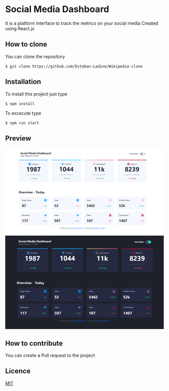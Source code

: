 # Social Media Dashboard
It is a platform interface to track the metrics on your social media
Created using React.js

## How to clone
You can clone the repository

    $ git clone https://github.com/Esteban-Ladino/Wikipedia-clone
    
## Installation
To install this project just type

    $ npm install

To excecute type

    $ npm run start


## Preview

![Preview](https://github.com/Esteban-Ladino/social-media-dashboard/blob/master/images/preview1.png)
![Preview](https://github.com/Esteban-Ladino/social-media-dashboard/blob/master/images/preview2.png)

## How to contribute

You can create a Pull request to the project

## Licence

[MIT](https://github.com/Esteban-Ladino/social-media-dashboard/blob/master/LICENSE)